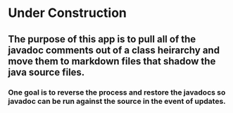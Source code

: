 # Under Construction
## The purpose of this app is to pull all of the javadoc comments out of a class heirarchy and move them to markdown files that shadow the java source files.

### One goal is to reverse the process and restore the javadocs so javadoc can be run against the source in the event of updates.
